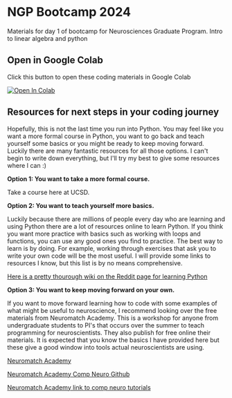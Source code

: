# NGP Bootcamp 2024
Materials for day 1 of bootcamp for Neurosciences Graduate Program. Intro to linear algebra and python

## Open in Google Colab
Click this button to open these coding materials in Google Colab

[![Open In Colab](https://colab.research.google.com/assets/colab-badge.svg)](https://colab.research.google.com/github/juliagorman/NGP_Bootcamp2024)


## Resources for next steps in your coding journey

Hopefully, this is not the last time you run into Python. You may feel like you want a more formal course in Python, you want to go back and teach yourself some basics or you might be ready to keep moving forward. Luckily there are many fantastic resources for all those options. I can't begin to write down everything, but I'll try my best to give some resources where I can :)

**Option 1: You want to take a more formal course.**

Take a course here at UCSD.

**Option 2: You want to teach yourself more basics.**

Luckily because there are millions of people every day who are learning and using Python there are a lot of resources online to learn Python. If you think you want more practice with basics such as working with loops and functions, you can use any good ones you find to practice. The best way to learn is by doing. For example, working through exercises that ask you to write your own code will be the most useful. I will provide some links to resources I know, but this list is by no means comprehensive.

[Here is a pretty thourough wiki on the Reddit page for learning Python](https://www.reddit.com/r/learnpython/wiki/index/)

**Option 3: You want to keep moving forward on your own.**

If you want to move forward learning how to code with some examples of what might be useful to neuroscience, I recommend looking over the free materials from Neuromatch Academy. This is a workshop for anyone from undergraduate students to PI's that occurs over the summer to teach programming for neuroscientists. They also publish for free online their materials. It is expected that you know the basics I have provided here but these give a good window into tools actual neuroscientists are using. 

[Neuromatch Academy](https://neuromatch.io/neuroscience/)

[Neuromatch Academy Comp Neuro Github](https://github.com/NeuromatchAcademy/course-content)

[Neuromatch Academy link to comp neuro tutorials](https://github.com/NeuromatchAcademy/course-content/tree/main/tutorials)
